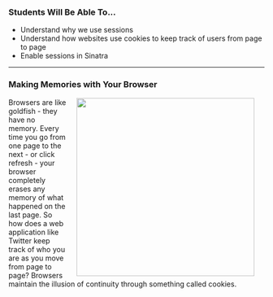 

### Students Will Be Able To...
* Understand why we use sessions
* Understand how websites use cookies to keep track of users from page to page
* Enable sessions in Sinatra

---
### Making Memories with Your Browser
<img align="right" src="http://www.bhavinionline.com/wp-content/uploads/2014/01/Goldfish_Memory.jpg" width="350" hspace="20"> Browsers are like goldfish - they have no memory. Every time you go from one page to the next - or click refresh - your browser completely erases any memory of what happened on the last page. So how does a web application like Twitter keep track of who you are as you move from page to page? Browsers maintain the illusion of continuity through something called cookies. 